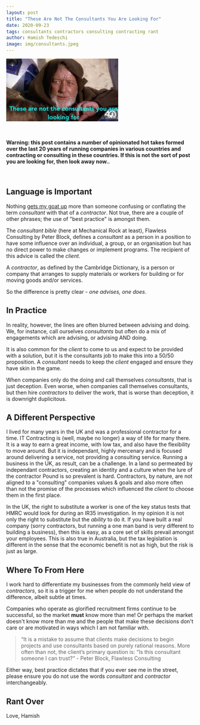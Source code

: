 ```yaml
---
layout: post
title: "These Are Not The Consultants You Are Looking For"
date: 2020-09-23
tags: consultants contractors consulting contracting rant
author: Hamish Tedeschi
image: img/consultants.jpeg
---
```


![Consultants](/img/consultants.jpeg)

<br/>

**Warning: this post contains a number of opinionated hot takes formed over the last 20 years of running companies in various countries and contracting or consulting in these countries. If this is not the sort of post you are looking for, then look away now..**

<br/>

## Language is Important

Nothing [gets my goat up](https://www.urbandictionary.com/define.php?term=Get%20Your%20Goat) more than someone confusing or conflating the term *consultant* with that of a *contractor*. Not true, there are a couple of other phrases; the use of "best practice" is amongst them.

The *consultant bible* (here at Mechanical Rock at least), Flawless Consulting by Peter Block, defines a *consultant* as a person in a position to have some influence over an individual, a group, or an organisation but has no direct power to make changes or implement programs. The recipient of this advice is called the *client*.

A *contractor*, as defined by the Cambridge Dictionary, is a person or company that arranges to supply materials or workers for building or for moving goods and/or services.

So the difference is pretty clear - *one advises, one does*.

## In Practice

In reality, however, the lines are often blurred between advising and doing. We, for instance, call ourselves *consultants* but often do a mix of engagements which are advising, or advising AND doing.

It is also common for the *client* to come to us and expect to be provided with a solution, but it is the consultants job to make this into a 50/50 proposition. A *consultant* needs to keep the *client* engaged and ensure they have skin in the game.

When companies only do the doing and call themselves *consultants*, that is just deception. Even worse, when companies call themselves consultants, but then hire *contractors* to deliver the work, that is worse than deception, it is downright duplicitous.

## A Different Perspective

I lived for many years in the UK and was a professional contractor for a time. IT Contracting is (well, maybe no longer) a way of life for many there. It is a way to earn a great income, with low tax, and also have the flexibility to move around. But it is independant, highly mercenary and is focused around delivering a service, not providing a consulting service. Running a business in the UK, as result, can be a challenge. In a land so permeated by independant contractors, creating an identity and a culture when the lure of the contractor Pound is so prevalent is hard. Contractors, by nature, are not aligned to a "consulting" companies values & goals and also more often than not the promise of the processes which influenced the *client* to choose them in the first place.

In the UK, the right to substitute a worker is one of the key status tests that HMRC would look for during an IR35 investigation. In my opinion it is not only the right to substitute but the *ability* to do it. If you have built a real company (sorry contractors, but running a one man band is very different to building a business), then this is easy, as a core set of skills prevail amongst your employees. This is also true in Australia, but the tax legislation is different in the sense that the economic benefit is not as high, but the risk is just as large.

## Where To From Here

I work hard to differentiate my businesses from the commonly held view of *contractors*, so it is a trigger for me when people do not understand the difference, albeit subtle at times.

Companies who operate as glorified recruitment firms continue to be successful, so the market **must** know more than me! Or perhaps the market doesn't know more than me and the people that make these decisions don't care or are motivated in ways which I am not familiar with.

> “It is a mistake to assume that clients make decisions to begin projects and use consultants based on purely rational reasons. More often than not, the client’s primary question is: “Is this consultant someone I can trust?” - Peter Block, Flawless Consulting

Either way, best practice dictates that if you ever see me in the street, please ensure you do not use the words *consultant* and *contractor* interchangeably.

## Rant Over

Love, Hamish